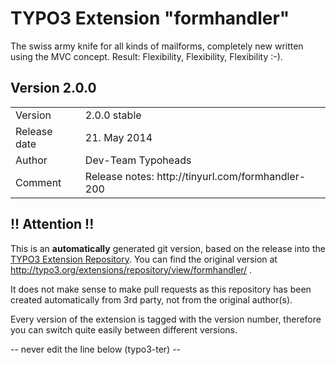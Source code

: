 # TYPO3 Extension "formhandler"
The swiss army knife for all kinds of mailforms, completely new written using the MVC concept. Result: Flexibility, Flexibility, Flexibility  :-).

## Version 2.0.0




<table>
	<tr><td>Version</td><td>2.0.0 stable</td></tr>
	<tr><td>Release date</td><td>21. May 2014</td></tr>
	<tr><td>Author</td><td>Dev-Team Typoheads</td></tr>
	<tr><td>Comment</td><td>Release notes: http://tinyurl.com/formhandler-200</td></tr>
</table>

## !! Attention !!
This is an **automatically** generated git version, based on the release into the [TYPO3 Extension Repository](http://www.typo3.org/extensions/).
You can find the original version at http://typo3.org/extensions/repository/view/formhandler/ .

It does not make sense to make pull requests as this repository has been created automatically from 3rd party, not from the original author(s).

Every version of the extension is tagged with the version number, therefore you can switch quite easily between different versions.


-- never edit the line below (typo3-ter) --